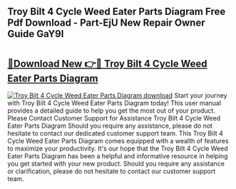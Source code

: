 ## Troy Bilt 4 Cycle Weed Eater Parts Diagram Free Pdf Download - Part-EjU New Repair Owner Guide GaY9I

# <h2><a href="http://dfn1r4x.blite.top/?on=Troy+Bilt+4+Cycle+Weed+Eater+Parts+Diagram">🔗Download New 👉🔴 Troy Bilt 4 Cycle Weed Eater Parts Diagram</a></h2>

[![Troy Bilt 4 Cycle Weed Eater Parts Diagram download](https://i.imgur.com/lujVjoI.png)](http://dfn1r4x.blite.top/?on=Troy+Bilt+4+Cycle+Weed+Eater+Parts+Diagram)
Start your journey with Troy Bilt 4 Cycle Weed Eater Parts Diagram today! This user manual provides a detailed guide to help you get the most out of your product. Please Contact Customer Support for Assistance Troy Bilt 4 Cycle Weed Eater Parts Diagram Should you require any assistance, please do not hesitate to contact our dedicated customer support team. This Troy Bilt 4 Cycle Weed Eater Parts Diagram comes equipped with a wealth of features to maximize your productivity. It's our hope that the Troy Bilt 4 Cycle Weed Eater Parts Diagram has been a helpful and informative resource in helping you get started with your new product. Should you require any assistance or clarification, please do not hesitate to contact our customer support team.
